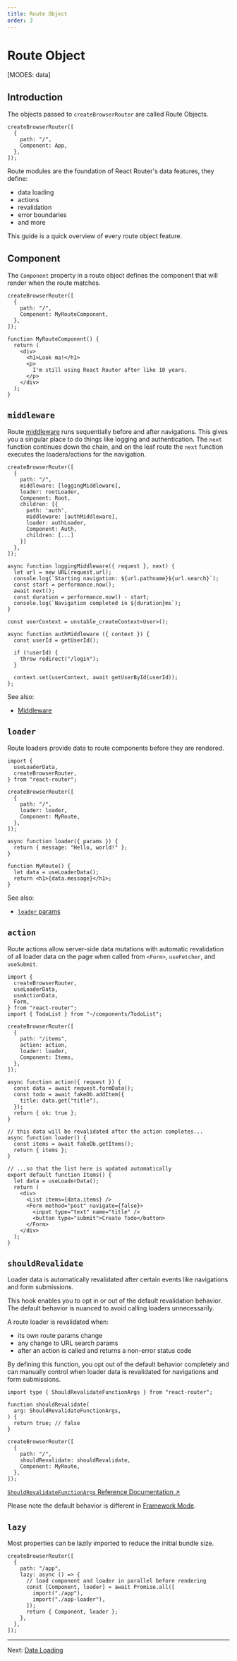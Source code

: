 ```yaml
---
title: Route Object
order: 3
---
```


# Route Object

[MODES: data]

## Introduction

The objects passed to `createBrowserRouter` are called Route Objects.

```tsx lines=[2-5]
createBrowserRouter([
  {
    path: "/",
    Component: App,
  },
]);
```

Route modules are the foundation of React Router's data features, they define:

- data loading
- actions
- revalidation
- error boundaries
- and more

This guide is a quick overview of every route object feature.

## Component

The `Component` property in a route object defines the component that will render when the route matches.

```tsx lines=[4]
createBrowserRouter([
  {
    path: "/",
    Component: MyRouteComponent,
  },
]);

function MyRouteComponent() {
  return (
    <div>
      <h1>Look ma!</h1>
      <p>
        I'm still using React Router after like 10 years.
      </p>
    </div>
  );
}
```

## `middleware`

Route [middleware][middleware] runs sequentially before and after navigations. This gives you a singular place to do things like logging and authentication. The `next` function continues down the chain, and on the leaf route the `next` function executes the loaders/actions for the navigation.

```tsx
createBrowserRouter([
  {
    path: "/",
    middleware: [loggingMiddleware],
    loader: rootLoader,
    Component: Root,
    children: [{
      path: 'auth',
      middleware: [authMiddleware],
      loader: authLoader,
      Component: Auth,
      children: [...]
    }]
  },
]);

async function loggingMiddleware({ request }, next) {
  let url = new URL(request.url);
  console.log(`Starting navigation: ${url.pathname}${url.search}`);
  const start = performance.now();
  await next();
  const duration = performance.now() - start;
  console.log(`Navigation completed in ${duration}ms`);
}

const userContext = unstable_createContext<User>();

async function authMiddleware ({ context }) {
  const userId = getUserId();

  if (!userId) {
    throw redirect("/login");
  }

  context.set(userContext, await getUserById(userId));
};
```

See also:

- [Middleware][middleware]

## `loader`

Route loaders provide data to route components before they are rendered.

```tsx
import {
  useLoaderData,
  createBrowserRouter,
} from "react-router";

createBrowserRouter([
  {
    path: "/",
    loader: loader,
    Component: MyRoute,
  },
]);

async function loader({ params }) {
  return { message: "Hello, world!" };
}

function MyRoute() {
  let data = useLoaderData();
  return <h1>{data.message}</h1>;
}
```

See also:

- [`loader` params][loader-params]

## `action`

Route actions allow server-side data mutations with automatic revalidation of all loader data on the page when called from `<Form>`, `useFetcher`, and `useSubmit`.

```tsx
import {
  createBrowserRouter,
  useLoaderData,
  useActionData,
  Form,
} from "react-router";
import { TodoList } from "~/components/TodoList";

createBrowserRouter([
  {
    path: "/items",
    action: action,
    loader: loader,
    Component: Items,
  },
]);

async function action({ request }) {
  const data = await request.formData();
  const todo = await fakeDb.addItem({
    title: data.get("title"),
  });
  return { ok: true };
}

// this data will be revalidated after the action completes...
async function loader() {
  const items = await fakeDb.getItems();
  return { items };
}

// ...so that the list here is updated automatically
export default function Items() {
  let data = useLoaderData();
  return (
    <div>
      <List items={data.items} />
      <Form method="post" navigate={false}>
        <input type="text" name="title" />
        <button type="submit">Create Todo</button>
      </Form>
    </div>
  );
}
```

## `shouldRevalidate`

Loader data is automatically revalidated after certain events like navigations and form submissions.

This hook enables you to opt in or out of the default revalidation behavior. The default behavior is nuanced to avoid calling loaders unnecessarily.

A route loader is revalidated when:

- its own route params change
- any change to URL search params
- after an action is called and returns a non-error status code

By defining this function, you opt out of the default behavior completely and can manually control when loader data is revalidated for navigations and form submissions.

```tsx
import type { ShouldRevalidateFunctionArgs } from "react-router";

function shouldRevalidate(
  arg: ShouldRevalidateFunctionArgs,
) {
  return true; // false
}

createBrowserRouter([
  {
    path: "/",
    shouldRevalidate: shouldRevalidate,
    Component: MyRoute,
  },
]);
```

[`ShouldRevalidateFunctionArgs` Reference Documentation ↗](https://api.reactrouter.com/v7/interfaces/react_router.ShouldRevalidateFunctionArgs.html)

Please note the default behavior is different in [Framework Mode](../modes).

## `lazy`

Most properties can be lazily imported to reduce the initial bundle size.

```tsx
createBrowserRouter([
  {
    path: "/app",
    lazy: async () => {
      // load component and loader in parallel before rendering
      const [Component, loader] = await Promise.all([
        import("./app"),
        import("./app-loader"),
      ]);
      return { Component, loader };
    },
  },
]);
```

---

Next: [Data Loading](./data-loading)

[loader-params]: https://api.reactrouter.com/v7/interfaces/react_router.LoaderFunctionArgs
[middleware]: ../../how-to/middleware
